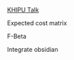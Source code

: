 [KHIPU Talk](https://www.youtube.com/watch?v%253DwzBb-mTbNpY%2526t%253D1704s)

Expected cost matrix

F-Beta

Integrate obsidian